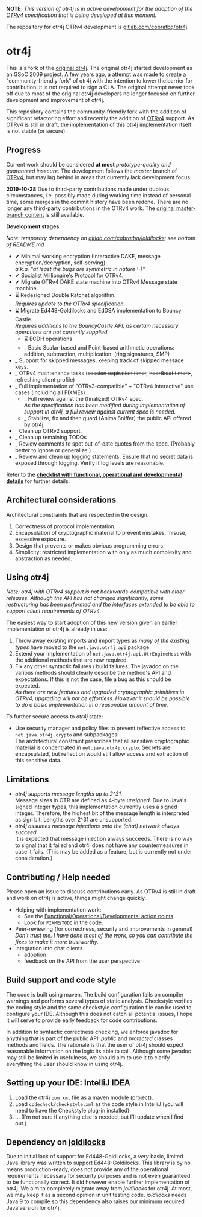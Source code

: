 **NOTE**: *This version of otr4j is in active development for the adoption of the [OTRv4][OTRv4] specification that is being developed at this moment.*

The repository for otr4j OTRv4 development is [gitlab.com/cobratbq/otr4j](https://gitlab.com/cobratbq/otr4j).

# otr4j

This is a fork of the [original otr4j](https://github.com/jitsi/otr4j). The original otr4j started development as an GSoC 2009 project. A few years ago, a attempt was made to create a "community-friendly fork" of otr4j with the intention to lower the barrier for contribution: it is not required to sign a CLA. The original attempt never took off due to most of the original otr4j developers no longer focused on further development and improvement of otr4j.

This repository contains the community-friendly fork with the addition of significant refactoring effort and recently the addition of [OTRv4][OTRv4] support. As [OTRv4][OTRv4] is still in draft, the implementation of this otr4j implementation itself is not stable (or secure).

## Progress

Current work should be considered __at most__ _prototype-quality and guaranteed insecure._ The development follows the _master_ branch of [OTRv4], but may lag behind in areas that currently lack development focus.

__2019-10-28__ Due to third-party contributions made under dubious circumstances, i.e. possibly made during working time instead of personal time, some merges in the commit history have been redone. There are no longer any third-party contributions in the OTRv4 work. The [original master-branch content][original-master] is still available.

__Development stages__:

_Note: temporary dependency on [gitlab.com/cobratbq/joldilocks][joldilocks]: see bottom of README.md_

- ✔ Minimal working encryption (Interactive DAKE, message encryption/decryption, self-serving)  
  _a.k.a. "at least the bugs are symmetric in nature :-)"_
- ✔ Socialist Millionaire's Protocol for OTRv4.
- ✔ Migrate OTRv4 DAKE state machine into OTRv4 Message state machine.
- ⌛ Redesigned Double Ratchet algorithm.  
  _Requires update to the OTRv4 specification._
- ⌛ Migrate Ed448-Goldilocks and EdDSA implementation to Bouncy Castle.  
  _Requires additions to the BouncyCastle API, as certain necessary operations are not currently supplied._
  - ⌛ ECDH operations
  - _ Basic Scalar-based and Point-based arithmetic operations: addition, subtraction, multiplication. (ring signatures, SMP)
- _ Support for skipped messages, keeping track of skipped message keys.
- _ OTRv4 maintenance tasks (<s>session expiration timer</s>, <s>heartbeat timer></s>, refreshing client profile)
- _ Full implementation of "OTRv3-compatible" + "OTRv4 Interactive" use cases (including all FIXMEs)
  - _ Full review against the (finalized) OTRv4 spec.  
    _As the specification has been modified during implementation of support in otr4j, a full review against current spec is needed._
  - _ Stabilize, fix and then guard (AnimalSniffer) the public API offered by otr4j.
- _ Clean up OTRv2 support.
- _ Clean up remaining TODOs
- _ Review comments to spot out-of-date quotes from the spec. (Probably better to ignore or generalize.)
- _ Review and clean up logging statements. Ensure that no secret data is exposed through logging. Verify if log levels are reasonable.

Refer to the [__checklist with functional, operational and developmental details__][checklist] for further details.

## Architectural considerations

Architectural constraints that are respected in the design.

1. Correctness of protocol implementation.
1. Encapsulation of cryptographic material to prevent mistakes, misuse, excessive exposure.
1. Design that prevents or makes obvious programming errors.
1. Simplicity: restricted implementation with only as much complexity and abstraction as needed.

## Using otr4j

_Note: otr4j with OTRv4 support is not backwards-compatible with older releases. Although the API has not changed significantly, some restructuring has been performed and the interfaces extended to be able to support client requirements of OTRv4._

The easiest way to start adoption of this new version given an earlier implementation of otr4j is already in use:

1. Throw away existing imports and import types as _many of the existing types_ have moved to the `net.java.otr4j.api` package.
1. Extend your implementation of `net.java.otr4j.api.OtrEngineHost` with the additional methods that are now required.
1. Fix any other syntactic failures / build failures. The javadoc on the various methods should clearly describe the
   method's API and expectations. If this is not the case, file a bug as this should be expected.  
   _As there are new features and upgraded cryptographic primitives in OTRv4, upgrading will not be effortless. However
   it should be possible to do a basic implementation in a reasonable amount of time._  

To further secure access to _otr4j_ state:

- Use security manager and policy files to prevent reflective access to `net.java.otr4j.crypto` and subpackages:  
  The architectural constraint prescribes that all sensitive cryptographic material is concentrated in `net.java.otr4j.crypto`. Secrets are encapsulated, but reflection would still allow access and extraction of this sensitive data.

## Limitations

- _otr4j supports message lengths up to 2^31._  
  Message sizes in OTR are defined as 4-byte _unsigned_. Due to Java's signed integer types, this implementation currently uses a signed integer. Therefore, the highest bit of the message length is interpreted as sign bit. Lengths over 2^31 are unsupported.
- _otr4j assumes message injections onto the (chat) network always succeed._  
  It is expected that message injection always succeeds. There is no way to signal that it failed and otr4j does not have any countermeasures in case it fails. (This may be added as a feature, but is currently not under consideration.)

## Contributing / Help needed

Please open an issue to discuss contributions early. As OTRv4 is still in draft and work on otr4j is active, things might change quickly.

- Helping with implementation work:
  - See the [Functional/Operational/Developmental action points][checklist].
  - Look for `FIXME`/`TODO` in the code.
- Peer-reviewing (for correctness, security and improvements in general)  
  _Don't trust me. I have done most of the work, so you can contribute the fixes to make it more trustworthy._
- Integration into chat clients
  - adoption
  - feedback on the API from the user perspective

## Build support and code style

The code is built using maven. The build configuration fails on compiler warnings and performs several types of static analysis. Checkstyle verifies the coding style and the same checkstyle configuration file can be used to configure your IDE. Although this does not catch all potential issues, I hope it will serve to provide early feedback for code contributions.

In addition to syntactic correctness checking, we enforce javadoc for anything that is part of the public API: _public_ and _protected_ classes methods and fields. The rationale is that the user of otr4j should expect reasonable information on the logic its able to call. Although some javadoc may still be limited in usefulness, we should aim to use it to clarify everything the user should know in using otr4j.

## Setting up your IDE: IntelliJ IDEA

1. Load the otr4j `pom.xml` file as a maven module (project).
1. Load `codecheck/checkstyle.xml` as the code style in IntelliJ (you will need to have the Checkstyle plug-in installed)
1. ... (I'm not sure if anything else is needed, but I'll update when I find out.)

## Dependency on [joldilocks][joldilocks]

Due to initial lack of support for Ed448-Goldilocks, a _very_ basic, limited Java library was written to support Ed448-Goldilocks. This library is by no means production-ready, does not provide any of the operational requirements necessary for security purposes and is not even guaranteed to be functionally correct. It did however enable further implementation of otr4j. We aim to completely migrate away from _joldilocks_ for otr4j. At most, we may keep it as a second opinion in unit testing code. _joldilocks_ needs Java 9 to compile so this dependency also raises our minimum required Java version for otr4j.



[OTR]: https://otr.cypherpunks.ca/
[jitsi]: https://jitsi.org/
[OTRv2]: https://otr.cypherpunks.ca/Protocol-v2-3.1.0.html
[OTRv3]: https://otr.cypherpunks.ca/Protocol-v3-4.1.1.html
[OTRv4]: https://github.com/otrv4/otrv4
[joldilocks]: https://gitlab.com/cobratbq/joldilocks "A beginner-level (functional) implementation of Ed448-Goldilocks."
[original-master]: https://gitlab.com/cobratbq/otr4j/tree/original-master "The original master branch. Before the history rewrite occurred."
[checklist]: docs/checklist.md "Checklist with functional, operational and developmental requirements."
